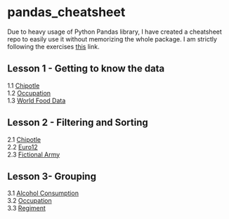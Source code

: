 # pandas_cheatsheet
Due to heavy usage of Python Pandas library, I have created a cheatsheet repo to easily use it without memorizing the whole package.
I am strictly following the exercises [this](https://github.com/guipsamora/pandas_exercises) link.

## Lesson 1 - Getting to know the data
1.1 [Chipotle](https://github.com/AshHasib/pandas_cheatsheet/blob/master/1.1-%20Chipotle_Exercise_Solution.ipynb)  
1.2 [Occupation](https://github.com/AshHasib/pandas_cheatsheet/blob/master/1.2%20-%20Occupation_Dataset.ipynb)  
1.3 [World Food Data](https://github.com/AshHasib/pandas_cheatsheet/blob/master/1.3%20-%20Word_Food_Data.ipynb)  

## Lesson 2 - Filtering and Sorting
2.1 [Chipotle](https://github.com/AshHasib/pandas_cheatsheet/blob/master/2.1%20-%20Chipotle_Exercise_Solution.ipynb)   
2.2 [Euro12](https://github.com/AshHasib/pandas_cheatsheet/blob/master/2.2%20-%20Euro12.ipynb)  
2.3 [Fictional Army](https://github.com/AshHasib/pandas_cheatsheet/blob/master/2.3%20-%20Fictional%20Army.ipynb)  


## Lesson 3- Grouping
3.1 [Alcohol Consumption](https://github.com/AshHasib/pandas_cheatsheet/blob/master/3.1%20-%20Alcohol%20Consumption.ipynb)  
3.2 [Occupation](https://github.com/AshHasib/pandas_cheatsheet/blob/master/3.2-%20Occupation.ipynb)  
3.3 [Regiment](https://github.com/AshHasib/pandas_cheatsheet/blob/master/3.3%20-%20Regiment.ipynb)
